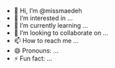 - 👋 Hi, I’m @missmaedeh
- 👀 I’m interested in ...
- 🌱 I’m currently learning ...
- 💞️ I’m looking to collaborate on ...
- 📫 How to reach me ...
- 😄 Pronouns: ...
- ⚡ Fun fact: ...

<!---
missmaedeh/missmaedeh is a ✨ special ✨ repository because its `README.md` (this file) appears on your GitHub profile.
You can click the Preview link to take a look at your changes.
--->
